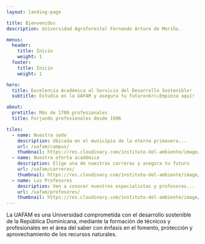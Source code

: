 ```yaml
---
layout: landing-page

title: Bienvenidos
description: Universidad Agroforestal Fernando Arturo de Meriño.

menus:
  header:
    title: Inicio
    weight: 1
  footer:
    title: Inicio
    weight: 1

hero:
  title: Excelencia Académica al Servicio del Desarrollo Sostenible!
  subtitle: Estudia en la UAFAM y asegura tu futuro<br>¡Empieza aquí!

about:
  pretitle: Más de 1700 profesionales
  title: Forjando profesionales desde 1996

tiles:
  - name: Nuestra sede
    description: Ubicada en el municipio de la eterna primavera...
    url: /uafam/campus/
    thumbnail: https://res.cloudinary.com/instituto-del-ambiente/image/upload/pages/campus.jpg
  - name: Nuestra oferta académica
    description: Elíge una de nuestras carreras y asegura tu futuro
    url: /uafam/carreras/
    thumbnail: https://res.cloudinary.com/instituto-del-ambiente/image/upload/c_scale,q_80,w_550/pages/hombre-trabajando.jpg
  - name: Los Profesores
    description: Ven a conocer nuestros especialistas y profesores...
    url: /uafam/profesores/
    thumbnail: https://res.cloudinary.com/instituto-del-ambiente/image/upload/c_scale,q_80,w_550/pages/profesores.jpg
---
```


La UAFAM es una Universidad comprometida con el desarrollo sostenible de la República Dominicana, mediante la formación de técnicos y profesionales en el área del saber con énfasis en el fomento, protección y aprovechamiento de los recursos naturales.
